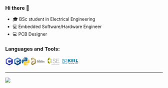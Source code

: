 ### Hi there 👋
- 🎓 BSc student in Electrical Engineering
- 💻 Embedded Software/Hardware Engineer
- 💻 PCB Designer

### Languages and Tools:
<img width="26px" align="left" src="https://github.com/AmirhoseinMasoumi/AmirhoseinMasoumi/blob/main/Images/C.png">
<img align="left" alt="PyCharm" width="26px" src="https://github.com/AmirhoseinMasoumi/AmirhoseinMasoumi/blob/main/Images/C%2B%2B.png">
<img align="left" alt="JuPyter" width="26px" src="https://github.com/AmirhoseinMasoumi/AmirhoseinMasoumi/blob/main/Images/Python.png">
<img align="left" alt="JuPyter" width="52px" height="26px" src="https://github.com/AmirhoseinMasoumi/AmirhoseinMasoumi/blob/main/Images/Altium-Designer.png">
<img align="left" alt="JuPyter" width="52px" height="26px" src="https://github.com/AmirhoseinMasoumi/AmirhoseinMasoumi/blob/main/Images/ISE-Design-Suite.png">
<img align="left" alt="JuPyter" width="52px" height="26px" src="https://github.com/AmirhoseinMasoumi/AmirhoseinMasoumi/blob/main/Images/Keil-IDE.png">          

<!-- LANGUAGES -->

<br/><br/>

---
<img align="center" src="https://github-readme-stats.vercel.app/api/top-langs/?username=AmirhoseinMasoumi&layout=compact">
 
